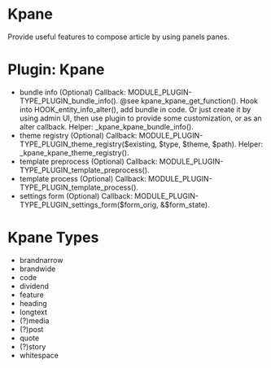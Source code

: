 Kpane
=====
Provide useful features to compose article by using panels panes.

Plugin: Kpane
=============

* bundle info (Optional)
  Callback: MODULE_PLUGIN-TYPE_PLUGIN_bundle_info().
  @see kpane_kpane_get_function().
  Hook into HOOK_entity_info_alter(), add bundle in code.
  Or just create it by using admin UI, then use plugin to provide some customization, or as an alter callback.
  Helper: _kpane_kpane_bundle_info().
* theme registry (Optional)
  Callback: MODULE_PLUGIN-TYPE_PLUGIN_theme_registry($existing, $type, $theme, $path).
  Helper: _kpane_kpane_theme_registry().
* template preprocess (Optional)
  Callback: MODULE_PLUGIN-TYPE_PLUGIN_template_preprocess().
* template process (Optional)
  Callback: MODULE_PLUGIN-TYPE_PLUGIN_template_process().
* settings form (Optional)
  Callback: MODULE_PLUGIN-TYPE_PLUGIN_settings_form($form_orig, &$form_state).

Kpane Types
===========
* brandnarrow
* brandwide
* code
* dividend
* feature
* heading
* longtext
* (?)media
* (?)post
* quote
* (?)story
* whitespace
